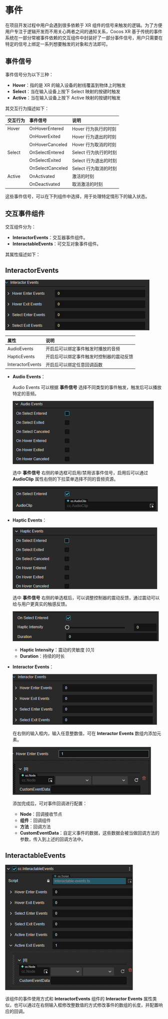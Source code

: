 # 事件

在项目开发过程中用户会遇到很多依赖于 XR 组件的信号来触发的逻辑。为了方便用户专注于逻辑开发而不用关心两者之间的通知关系，Cocos XR 基于传统的事件系统在一部分常被事件依赖的交互组件中封装好了一部分事件信号，用户只需要在特定的信号上绑定一系列想要触发的对象和方法即可。

## 事件信号

事件信号分为以下三种：

- **Hover**：指的是 XR 的输入设备的射线覆盖到物体上时触发
- **Select**：当在输入设备上按下 Select 映射的按键时触发
- **Active**：当在输入设备上按下 Active 映射的按键时触发

其交互行为描述如下：

| 交互行为 | 事件信号         | 说明                  |
| :------- | :--------------- | :-------------------- |
| Hover    | OnHoverEntered   | Hover 行为执行的时刻   |
|          | OnHoverExited    | Hover 行为退出的时刻   |
|          | OnHoverCanceled  | Hover 行为取消的时刻   |
| Select   | OnSelectEntered  | Select 行为执行的时刻  |
|          | OnSelectExited   | Select 行为退出的时刻 |
|          | OnSelectCanceled | Select 行为取消的时刻 |
| Active   | OnActivated      | 激活的时刻            |
|          | OnDeactivated    | 取消激活的时刻        |

这些事件信号，可以在下列组件中选择，用于处理特定情形下的输入状态。

## 交互事件组件

交互组件分为：

- **InteractorEvents**：交互器事件组件。
- **InteractableEvents**：可交互对象事件组件。

其属性描述如下：

## InteractorEvents

![interactor-event](events/interactor-event.png)

| 属性 | 说明 |
| :--- | :--- |
| AudioEvents      | 开启后可以绑定事件触发时播放的音频 |
| HapticEvents     | 开启后可以绑定事件触发时控制器的震动反馈  |
| InteractorEvents | 开启后可以绑定任意回调函数|

- **Audio Events**：

    Audio Events 可以根据 **事件信号** 选择不同类型的事件触发，触发后可以播放特定的音频。

     ![audio-event](events/audio-event.png)

    选中 **事件信号** 右侧的单选框可启用/禁用该事件信号，启用后可以通过 **AudioClip** 属性右侧的下拉菜单选择不同的音频资源。

     ![audio-event-enabled](events/audio-event-enabled.png)

- **Haptic Events**：

    ![haptic-event](events/haptic-event.png)

    选中 **事件信号** 右侧的单选框后，可以调整控制器的震动反馈，通过震动可以给与用户更真实的触感反馈。

    ![haptic-event-enable](events/haptic-event-enable.png)

    - **Haptic Intensity**：震动的灵敏度 [0,1]
    - **Duration**：持续的时长

- **Interactor Events**：

    ![interactor-event](events/interactor-event.png)

    在右侧的输入框内，输入任意整数值，可在 **Interactor Events** 数组内添加元素。

    ![interactor-event-enable](events/interactor-event-enable.png)

    添加完成后，可对事件回调进行配置：

    - **Node**：回调接收节点
    - **组件**：回调组件
    - **方法**：回调方法
    - **CustomEventData**：自定义事件的数据，这些数据会被当做回调方法的参数，传入到上述的回调方法中。

## InteractableEvents

![interactable-event](events/interactable-event.png)

该组件的事件使用方式和 **InteractorEvents** 组件的 **Interactor Events** 属性类似，也可以通过在右侧输入框修改整数值的方式修改事件的数组的长度，并配置响应的回调。

